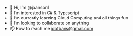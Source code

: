 - 👋 Hi, I’m @jbanson1
- 👀 I’m interested in C# & Typescript
- 🌱 I’m currently learning Cloud Computing and all things fun
- 💞️ I’m looking to collaborate on anything
- 📫 How to reach me jdotbans@gmail.com

<!---
jbanson1/jbanson1 is a ✨ special ✨ repository because its `README.md` (this file) appears on your GitHub profile.
You can click the Preview link to take a look at your changes.
--->
